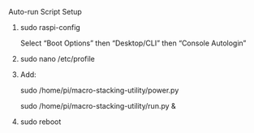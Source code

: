 Auto-run Script Setup

1. sudo raspi-config

    Select “Boot Options” then “Desktop/CLI” then “Console Autologin”

2. sudo nano /etc/profile
3. Add:

    sudo /home/pi/macro-stacking-utility/power.py
    
    sudo /home/pi/macro-stacking-utility/run.py &

4. sudo reboot
